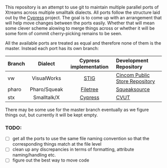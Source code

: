 This repository is an attempt to use git to maintain multiple parallel ports of Xtreams across multiple smalltalk dialects. All ports follow the structure laid out by the [Cypress](https://github.com/CampSmalltalk/Cypress) project. The goal is to come up with an arrangement that will help move changes between the ports easily. Whether that will mean some clever scheme alowing to merge things across or whether it will be some form of commit cherry-picking remains to be seen.

All the available ports are treated as equal and therefore none of them is the master. Instead each port has its own branch:

| Branch | Dialect      | Cypress implementation             | Development Repository    
|--------|:------------:|:----------------------------------:|:-----------------------------------
| vw     | VisualWorks  | [STIG](CampSmalltalk/STIG)         | [Cincom Public Store Repository][1]
| pharo  | Pharo/Squeak | [Filetree](CampSmalltalk/filetree) | [Squeaksource][2]
| stx    | Smalltalk/X  | [Cypress][4]                       | [CVUT][3]

[1]: http://www.cinomsmalltalk.com/publicRepository
[2]: http://squeaksource.com/Xtreams.html
[3]: https://swing.fit.cvut.cz/hg/stx.goodies.xtreams
[4]: https://bitbucket.org/janvrany/stx-goodies-cypress

There may be some use for the master branch eventually as we figure things out, but currently it will be kept empty.

### TODO:

  * [ ] get all the ports to use the same file naming convention so that the corresponding things match at the file level
  * [ ] clean up any discrepancies in terms of formatting, attribute naming/handling etc.
  * [ ] figure out the best way to move code